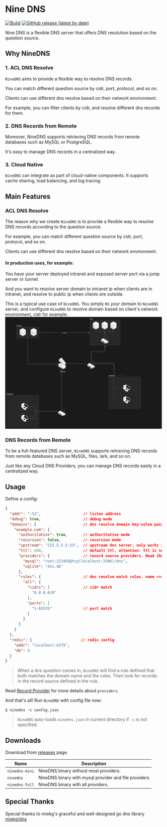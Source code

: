 # Nine DNS
[![Build](https://github.com/wintbiit/NineDNS/actions/workflows/build.yml/badge.svg)](https://github.com/wintbiit/NineDNS/actions/workflows/build.yml)
[![GitHub release (latest by date)](https://img.shields.io/github/v/release/wintbiit/NineDNS)](https://github.com/wintbiit/NineDNS/releases)

Nine DNS is a flexible DNS server that offers DNS resolution based on the question source.

## Why NineDNS
### 1. ACL DNS Resolve
`NineDNS` aims to provide a flexible way to resolve DNS records.

You can match different question source by cidr, port, protocol, and so on.

Clients can use different dns resolve based on their network environment.

For example, you can filter clients by cidr, and resolve different dns records for them.

### 2. DNS Records from Remote
Moreover, NineDNS supports retrieving DNS records from remote databases such as MySQL or PostgreSQL.

It's easy to manage DNS records in a centralized way.

### 3. Cloud Native
`NineDNS` can integrate as part of cloud-native components. It supports cache sharing, load balancing, and log tracing.

## Main Features
### ACL DNS Resolve
The reason why we create `NineDNS` is to provide a flexible way to resolve DNS records according to the question source.

For example, you can match different question source by cidr, port, protocol, and so on.

Clients can use different dns resolve based on their network environment.

#### In production uses, for example:
You have your server deployed intranet and exposed server port via a jump server or tunnel.

And you want to resolve server domain to intranet ip when clients are in intranet, and resolve to public ip when clients are outside.

This is a typical use case of `NineDNS`. You simply `NS` your domain to `NineDNS` server, and configure `NineDNS` to resolve domain based on client's network environment, cidr for example.
![whiteboard_exported_image (1).png](images%2Fwhiteboard_exported_image%20%281%29.png)
### DNS Records from Remote
To be a full-featured DNS server, `NineDNS` supports retrieving DNS records from remote databases such as MySQL, files, lark, and so on.

Just like any Cloud DNS Providers, you can manage DNS records easily in a centralized way.

## Usage
Define a config:
```json
{
  "addr": ":53",                   // listen address
  "debug": true,                   // debug mode
  "domains": {                     // dns resolve domain key-value pairs. domain <===> resolve config
    "example.com": {
      "authoritative": true,       // authoritative mode
      "recursion": false,          // recursion mode
      "upstream": "223.5.5.5:53",  // upstream dns server, only works in recursion mode
      "ttl": 600,                  // default ttl, attention: ttl is server level, not record level. server re-fetch record source ttl
      "providers": {               // record source providers. Read [Record Provider](#record-provider) for more details
        "mysql": "root:123456@tcp(localhost:3306)/dns",
        "sqlite": "dns.db"
      },
      "rules": {                   // dns resolve match rules. name <===> rule. Name is also used as table name in mysql record source
        "all": {
          "cidrs": [               // cidr match
            "0.0.0.0/0"
          ],
          "ports": [
            "1-65535"              // port match
          ]
        }
      }
    }
  },
  "redis": {                      // redis config
    "addr": "localhost:6379",
    "db": 8
  }
}
```
> When a dns question comes in, `NineDNS` will find a rule defined that both matches the domain name and the rules.
> Then look for records in the record source defined in the rule.

Read [Record Provider](provider/README.md) for more details about `providers`.

And that's all! Run `NineDNS` with config file now:
```shell
$ ninedns -c config.json
```
> `NineDNS` auto-loads `ninedns.json` in current directory if `-c` is not specified.


## Downloads
Download from [releases](https://github.com/wintbiit/NineDNS/releases) page.

| Name           | Description                                           |
|----------------|-------------------------------------------------------|
| `ninedns-mini` | NineDNS binary without most providers.                |
| `ninedns`      | NineDNS binary with mysql provider and file providers |
| `ninedns-full` | NineDNS binary with all providers.                    |

## Special Thanks
Special thanks to miekg's graceful and well-designed go dns library [miekg/dns](https://github.com/miekg/dns)